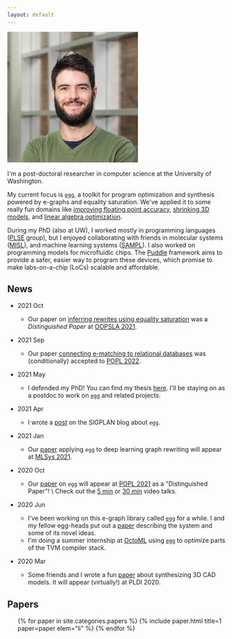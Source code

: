 ```yaml
---
layout: default
---
```


<section markdown="1" id="intro">

<img id="max-photo" style="max-height: 300px" class="right" src="/assets/max.jpg">

I'm a post-doctoral researcher in computer science at the University of Washington.

My current focus is [`egg`],
a toolkit for program optimization and synthesis
powered by e-graphs and equality saturation.
We've applied it to some really fun domains like
  [improving floating point accuracy](https://herbie.uwplse.org),
  [shrinking 3D models](/papers/pldi-szalinski),
  and
  [linear algebra optimization](/papers/tensat).

During my PhD (also at UW),
I worked mostly in programming languages ([PLSE] group),
but I enjoyed collaborating with friends in
molecular systems ([MISL]),
and machine learning systems ([SAMPL]).
I also worked on programming models for microfluidic chips.
The [Puddle][] framework aims to provide a safer, easier
way to program these devices, which promise to make labs-on-a-chip (LoCs)
scalable and affordable.

[allen]: https://www.cs.washington.edu
[plse]:  http://uwplse.org
[misl]:  http://misl.cs.washington.edu
[puddle]: http://misl.cs.washington.edu/projects/fluidics.html
[`egg`]: https://egraphs-good.github.io
[sampl]: https://sampl.cs.washington.edu/


</section>

<section markdown="1" id="news">

## News

- 2021 Oct
  - Our paper on [inferring rewrites using equality saturation](/papers/ruler)
    was a _Distinguished Paper_ at 
    [OOPSLA 2021](https://2021.splashcon.org/details/splash-2021-oopsla/23/Rewrite-Rule-Inference-Using-Equality-Saturation).
- 2021 Sep
  - Our paper [connecting e-matching to relational databases](/papers/relational-ematching)
    was (conditionally) accepted to [POPL 2022](https://popl22.sigplan.org/).
- 2021 May
  - I defended my PhD! You can find my thesis [here](//mwillsey.com/thesis/thesis.pdf).
    I'll be staying on as a postdoc to work on [`egg`] and related projects.
- 2021 Apr
  - I wrote a [post](https://blog.sigplan.org/2021/04/06/equality-saturation-with-egg/)
    on the SIGPLAN blog about `egg`.
- 2021 Jan
  - Our [paper](/papers/tensat) applying `egg` to deep learning graph rewriting
    will appear at [MLSys 2021](https://mlsys.org/Conferences/2021).
- 2020 Oct
  - Our [paper](/papers/egg) on `egg` will appear at [POPL 2021](https://popl21.sigplan.org/)
    as a "Distinguished Paper"!
	\\
    Check out the
	[5 min](https://youtu.be/ap29SzDAzP0) or
    [30 min](https://youtu.be/LKELTEOFY-s) video talks.

- 2020 Jun
  - I've been working on this e-graph library called [`egg`] for a while.
    I and my fellow egg-heads put out a [paper](/papers/egg)
    describing the system and some of its novel ideas.
  - I'm doing a summer internship at [OctoML](https://octoml.ai/) using [`egg`]
    to optimize parts of the TVM compiler stack.

- 2020 Mar
  - Some friends and I wrote a fun [paper](/papers/pldi-szalinski) about
    synthesizing 3D CAD models. It will appear (virtually!) at PLDI 2020.

</section>

<section id="papers">

<h2>Papers</h2>

<ul class="papers">
{% for paper in site.categories.papers %}
  {% include paper.html title=1 paper=paper elem="li" %}
{% endfor %}
</ul>

</section>
